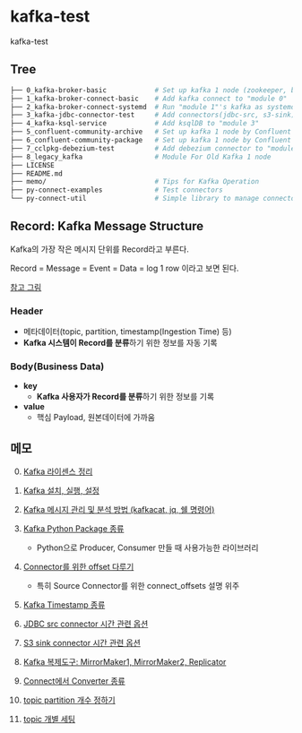 # kafka-test

kafka-test

## Tree

```sh
├── 0_kafka-broker-basic            # Set up kafka 1 node (zookeeper, broker) by Apache Kafka
├── 1_kafka-broker-connect-basic    # Add kafka connect to "module 0"
├── 2_kafka-broker-connect-systemd  # Run "module 1"'s kafka as systemd service
├── 3_kafka-jdbc-connector-test     # Add connectors(jdbc-src, s3-sink) to "module 2"
├── 4_kafka-ksql-service            # Add ksqlDB to "module 3"
├── 5_confluent-community-archive   # Set up kafka 1 node by Confluent Platform Community(zip or tar)
├── 6_confluent-community-package   # Set up kafka 1 node by Confluent Platform Community(deb)
├── 7_cclpkg-debezium-test          # Add debezium connector to "module 6" 
├── 8_legacy_kafka                  # Module For Old Kafka 1 node 
├── LICENSE
├── README.md
├── memo/                           # Tips for Kafka Operation
├── py-connect-examples             # Test connectors
└── py-connect-util                 # Simple library to manage connectors

```

## Record: Kafka Message Structure

Kafka의 가장 작은 메시지 단위를 Record라고 부른다.

Record = Message = Event = Data = log 1 row 이라고 보면 된다.

[참고 그림](https://www.google.com/search?q=kafka+record+timestapme&tbm=isch&ved=2ahUKEwib6f2Lm4L6AhXPZ94KHWiqBJ0Q2-cCegQIABAA&oq=kafka+record+timestapme&gs_lcp=CgNpbWcQAzoECCMQJzoECAAQEzoGCAAQHhATOgUIABCABDoECAAQHjoECAAQGFDQB1iRKWD3LWgAcAB4AIABcYgB_BqSAQUxNC4yMJgBAKABAaoBC2d3cy13aXotaW1nwAEB&sclient=img&ei=ZU8YY9uiIs_P-Qbo1JLoCQ&bih=969&biw=1920&rlz=1C1GCEA_enKR959KR967#imgrc=0ffhDAgddKBNRM)

### Header

- 메타데이터(topic, partition, timestamp(Ingestion Time) 등)
- **Kafka 시스템이 Record를 분류**하기 위한 정보를 자동 기록

### Body(Business Data)

- **key**
  - **Kafka 사용자가 Record를 분류**하기 위한 정보를 기록
- **value**
  - 핵심 Payload, 원본데이터에 가까움

## 메모

0. [Kafka 라이센스 정리](https://github.com/YunanJeong/kafka-test/blob/main/memo/0_kafka_license.md)

1. [Kafka 설치, 실행, 설정](https://github.com/YunanJeong/kafka-test/blob/main/memo/1_kafka_install.md)

2. [Kafka 메시지 관리 및 분석 방법 (kafkacat, jq, 쉘 명령어)](https://github.com/YunanJeong/kafka-test/blob/main/memo/2_kafkacat_and_jq.md)

3. [Kafka Python Package 종류](https://github.com/YunanJeong/kafka-test/blob/main/memo/3_python_kafka_package.md)
    - Python으로 Producer, Consumer 만들 때 사용가능한 라이브러리

4. [Connector를 위한 offset 다루기](https://github.com/YunanJeong/kafka-test/blob/main/memo/4_connect_offsets.md)
    - 특히 Source Connector를 위한 connect_offsets 설명 위주

5. [Kafka Timestamp 종류](https://github.com/YunanJeong/kafka-test/blob/main/memo/5_kafka_timestamp_management.md)

6. [JDBC src connector 시간 관련 옵션](https://github.com/YunanJeong/kafka-test/blob/main/memo/6_jdbc_src_time_options.md)

7. [S3 sink connector 시간 관련 옵션](https://github.com/YunanJeong/kafka-test/blob/main/memo/7_s3_sink_time_options.md)

8. [Kafka 복제도구: MirrorMaker1, MirrorMaker2, Replicator](https://github.com/YunanJeong/kafka-test/blob/main/memo/8_mirrormaker_replication.md)

9. [Connect에서 Converter 종류](https://github.com/YunanJeong/kafka-test/blob/main/memo/9_connect_converter.md)

10. [topic partition 개수 정하기](https://github.com/YunanJeong/kafka-test/blob/main/memo/10_kafka_partition_tuning.md)

11. [topic 개별 세팅](https://github.com/YunanJeong/kafka-test/blob/main/memo/11_topic_settings.md)
